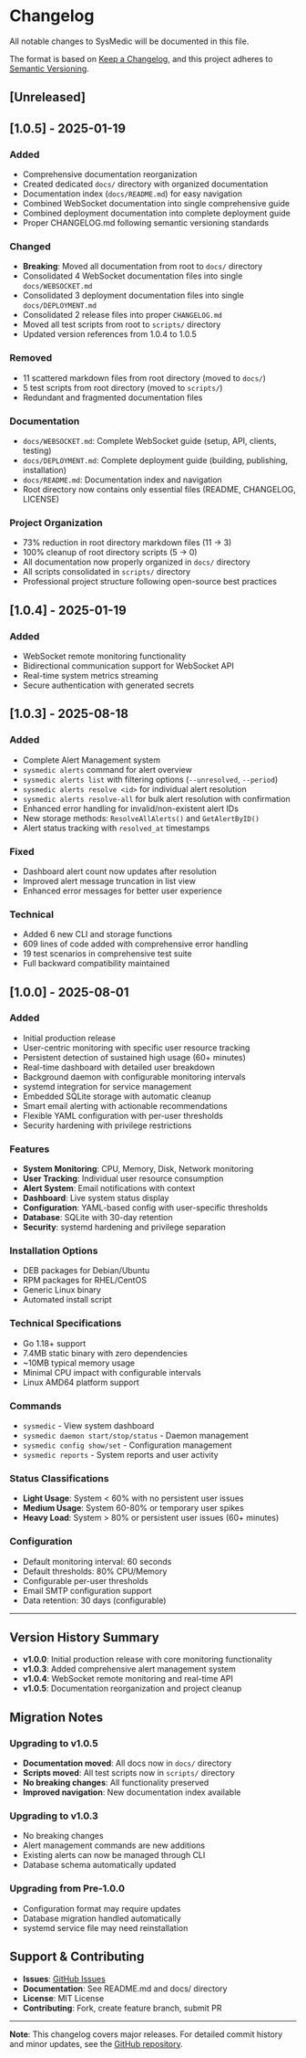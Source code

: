 # Changelog

All notable changes to SysMedic will be documented in this file.

The format is based on [Keep a Changelog](https://keepachangelog.com/en/1.0.0/),
and this project adheres to [Semantic Versioning](https://semver.org/spec/v2.0.0.html).

## [Unreleased]

## [1.0.5] - 2025-01-19

### Added
- Comprehensive documentation reorganization
- Created dedicated `docs/` directory with organized documentation
- Documentation index (`docs/README.md`) for easy navigation
- Combined WebSocket documentation into single comprehensive guide
- Combined deployment documentation into complete deployment guide
- Proper CHANGELOG.md following semantic versioning standards

### Changed
- **Breaking**: Moved all documentation from root to `docs/` directory
- Consolidated 4 WebSocket documentation files into single `docs/WEBSOCKET.md`
- Consolidated 3 deployment documentation files into single `docs/DEPLOYMENT.md`
- Consolidated 2 release files into proper `CHANGELOG.md`
- Moved all test scripts from root to `scripts/` directory
- Updated version references from 1.0.4 to 1.0.5

### Removed
- 11 scattered markdown files from root directory (moved to `docs/`)
- 5 test scripts from root directory (moved to `scripts/`)
- Redundant and fragmented documentation files

### Documentation
- `docs/WEBSOCKET.md`: Complete WebSocket guide (setup, API, clients, testing)
- `docs/DEPLOYMENT.md`: Complete deployment guide (building, publishing, installation)
- `docs/README.md`: Documentation index and navigation
- Root directory now contains only essential files (README, CHANGELOG, LICENSE)

### Project Organization
- 73% reduction in root directory markdown files (11 → 3)
- 100% cleanup of root directory scripts (5 → 0)
- All documentation now properly organized in `docs/` directory
- All scripts consolidated in `scripts/` directory
- Professional project structure following open-source best practices

## [1.0.4] - 2025-01-19

### Added
- WebSocket remote monitoring functionality
- Bidirectional communication support for WebSocket API
- Real-time system metrics streaming
- Secure authentication with generated secrets

## [1.0.3] - 2025-08-18

### Added
- Complete Alert Management system
- `sysmedic alerts` command for alert overview
- `sysmedic alerts list` with filtering options (`--unresolved`, `--period`)
- `sysmedic alerts resolve <id>` for individual alert resolution
- `sysmedic alerts resolve-all` for bulk alert resolution with confirmation
- Enhanced error handling for invalid/non-existent alert IDs
- New storage methods: `ResolveAllAlerts()` and `GetAlertByID()`
- Alert status tracking with `resolved_at` timestamps

### Fixed
- Dashboard alert count now updates after resolution
- Improved alert message truncation in list view
- Enhanced error messages for better user experience

### Technical
- Added 6 new CLI and storage functions
- 609 lines of code added with comprehensive error handling
- 19 test scenarios in comprehensive test suite
- Full backward compatibility maintained

## [1.0.0] - 2025-08-01

### Added
- Initial production release
- User-centric monitoring with specific user resource tracking
- Persistent detection of sustained high usage (60+ minutes)
- Real-time dashboard with detailed user breakdown
- Background daemon with configurable monitoring intervals
- systemd integration for service management
- Embedded SQLite storage with automatic cleanup
- Smart email alerting with actionable recommendations
- Flexible YAML configuration with per-user thresholds
- Security hardening with privilege restrictions

### Features
- **System Monitoring**: CPU, Memory, Disk, Network monitoring
- **User Tracking**: Individual user resource consumption
- **Alert System**: Email notifications with context
- **Dashboard**: Live system status display
- **Configuration**: YAML-based config with user-specific thresholds
- **Database**: SQLite with 30-day retention
- **Security**: systemd hardening and privilege separation

### Installation Options
- DEB packages for Debian/Ubuntu
- RPM packages for RHEL/CentOS
- Generic Linux binary
- Automated install script

### Technical Specifications
- Go 1.18+ support
- 7.4MB static binary with zero dependencies
- ~10MB typical memory usage
- Minimal CPU impact with configurable intervals
- Linux AMD64 platform support

### Commands
- `sysmedic` - View system dashboard
- `sysmedic daemon start/stop/status` - Daemon management
- `sysmedic config show/set` - Configuration management
- `sysmedic reports` - System reports and user activity

### Status Classifications
- **Light Usage**: System < 60% with no persistent user issues
- **Medium Usage**: System 60-80% or temporary user spikes
- **Heavy Load**: System > 80% or persistent user issues (60+ minutes)

### Configuration
- Default monitoring interval: 60 seconds
- Default thresholds: 80% CPU/Memory
- Configurable per-user thresholds
- Email SMTP configuration support
- Data retention: 30 days (configurable)

---

## Version History Summary

- **v1.0.0**: Initial production release with core monitoring functionality
- **v1.0.3**: Added comprehensive alert management system
- **v1.0.4**: WebSocket remote monitoring and real-time API
- **v1.0.5**: Documentation reorganization and project cleanup

## Migration Notes

### Upgrading to v1.0.5
- **Documentation moved**: All docs now in `docs/` directory
- **Scripts moved**: All test scripts now in `scripts/` directory  
- **No breaking changes**: All functionality preserved
- **Improved navigation**: New documentation index available

### Upgrading to v1.0.3
- No breaking changes
- Alert management commands are new additions
- Existing alerts can now be managed through CLI
- Database schema automatically updated

### Upgrading from Pre-1.0.0
- Configuration format may require updates
- Database migration handled automatically
- systemd service file may need reinstallation

## Support & Contributing

- **Issues**: [GitHub Issues](https://github.com/ahur-system/sysmedic/issues)
- **Documentation**: See README.md and docs/ directory
- **License**: MIT License
- **Contributing**: Fork, create feature branch, submit PR

---

**Note**: This changelog covers major releases. For detailed commit history and minor updates, see the [GitHub repository](https://github.com/ahur-system/sysmedic).